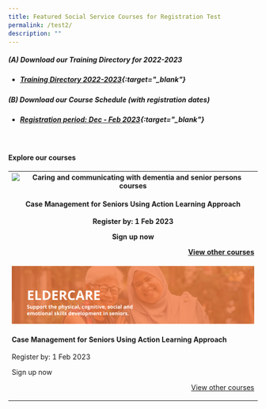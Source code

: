 ```yaml
---
title: Featured Social Service Courses for Registration Test
permalink: /test2/
description: ""
---
```

##### **(A) Download our Training Directory for 2022-2023**
* ##### [Training Directory 2022-2023](/files/Files%20for%20Learners/FY22-Training-Directory-updated-1Sept22.pdf){:target="_blank"} 

##### **(B) Download our Course Schedule (with registration dates)** <br>
* ##### [Registration period: Dec - Feb 2023](/files/Files%20for%20Learners/Monthly%20Featured%20Courses%20-%20Dec%20to%20Mar%202023.pdf){:target="_blank"}

<br>


#### Explore our courses

<table>
  <tr>
    <th><img src="https://d33wubrfki0l68.cloudfront.net/d6719993354b3d02240e3a312a50bfdadcdbd8b6/44f07/images/training/eldercare-v2.png" alt="Caring and communicating with dementia and senior persons courses"><h4>Case Management for Seniors Using Action Learning Approach</h4><p>Register by: 1 Feb 2023<p><p>Sign up now</p><p style="text-align: right;"><a href="https://www.ssi.gov.sg/training/eldercare/">View other courses<a></th>
  </tr>
  <tr>
    <td><img src="/images/training/eldercare-v2.png" alt="Caring and communicating with dementia and senior persons courses"><h4>Case Management for Seniors Using Action Learning Approach</h4><p>Register by: 1 Feb 2023<p><p>Sign up now</p><p style="text-align: right;"><a href="https://www.ssi.gov.sg/training/eldercare/">View other courses<a></td>
  </tr>